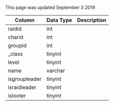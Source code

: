 This page was updated September 3 2019

| Column        | Data Type | Description |
| ------------- | --------- | ----------- |
| raidid        | int       |             |
| charid        | int       |             |
| groupid       | int       |             |
| _class        | tinyint   |             |
| level         | tinyint   |             |
| name          | varchar   |             |
| isgroupleader | tinyint   |             |
| israidleader  | tinyint   |             |
| islooter      | tinyint   |             |